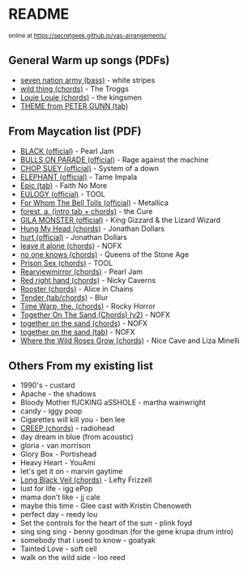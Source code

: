 # README

<small>online at <https://secretgeek.github.io/vas-arrangements/></small>


## General Warm up songs (PDFs)

- [seven nation army (bass)](.\seven_nation_army_bass.pdf) - white stripes
- [wild thing (chords)](.\wild_thing_chords.pdf) - The Troggs
- [Louie Louie (chords)](./01_Louie_Louie.pdf) - the kingsmen
- [THEME from PETER GUNN (tab)](02_THEME_from_PETER_GUNN.pdf)

## From Maycation list (PDF)

- [BLACK (official)](.\BLACK_OFFICIAL_by_Pearl_Jam.pdf) - Pearl Jam
- [BULLS ON PARADE (official)](.\BULLS_ON_PARADE_OFFICIAL_by_Rage_Against_the_Machine_@_Ultimate-Guitar.Com.pdf) - Rage against the machine
- [CHOP SUEY (official)](.\CHOP_SUEY_OFFICIAL_by_System_Of_A_Down_@_Ultimate-Guitar.Com.pdf) - System of a down
- [ELEPHANT (official)](.\ELEPHANT_OFFICIAL_by_Tame_Impala_@_Ultimate-Guitar.Com.pdf) - Tame Impala
- [Epic (tab)](.\epic_tab.pdf) - Faith No More
- [EULOGY (official)](.\EULOGY_OFFICIAL_by_Tool_@_Ultimate-Guitar.Com.pdf) - TOOL
- [For Whom The Bell Tolls (official)](.\For_Whom_The_Bell_Tolls_Official_by_Metallicatabs_@_Ultimate_Guitar_Archive.pdf) - Metallica
- [forest, a. (intro tab + chords)](.\a_forest_chords.pdf) - the Cure
- [GILA MONSTER (official)](.\GILA_MONSTER_OFFICIAL_by_King_Gizzard_&_The_Lizard_Wizard_@_Ultimate-Guitar.Com.pdf) - King Gizzard & the Lizard Wizard
- [Hung My Head (chords)](.\00_Hung_My_Head.pdf) - Jonathan Dollars
- [hurt (official)](.\hurt_official.pdf) - Jonathan Dollars
- [leave it alone (chords)](.\leave_it_alone_chords.pdf) - NOFX
- [no one knows (chords)](.\no_one_knows_chords.pdf) - Queens of the Stone Age
- [Prison Sex (chords)](.\prison_sex_chords.pdf) - TOOL
- [Rearviewmirror (chords)](.\rearviewmirror_chords.pdf) - Pearl Jam
- [Red right hand (chords)](.\red_right_hand_chords.pdf) - Nicky Caverns
- [Rooster (chords)](.\rooster_chords.pdf) - Alice in Chains
- [Tender (tab/chords)](.\03_Tender_Blur.pdf) - Blur
- [Time Warp, the. (chords)](.\the_rocky_horror_picture_show_the_time_warp_chords.pdf) - Rocky Horror
- [Together On The Sand (Chords) (v2)](.\Together_On_The_Sand_Chords_(ver_2)_by_NOFXtabs_@_Ultimate_Guitar_Archive.pdf) - NOFX
- [together on the sand (chords)](.\together_on_the_sand_chords.pdf) - NOFX
- [together on the sand (tab)](.\together_on_the_sand_tab.pdf) - NOFX
- [Where the Wild Roses Grow (chords)](.\where_the_wild_roses_grow_chords.pdf) - Nice Cave and Liza Minelli

## Others From my existing list

- 1990's - custard
- Apache - the shadows
- Bloody Mother fUCKING aSSHOLE - martha wainwright
- candy - iggy poop
- Cigarettes will kill you - ben lee
- [CREEP (chords)](.\creep_chords.pdf) - radiohead
- day dream in blue (from acoustic)
- gloria - van morrison
- Glory Box - Portishead
- Heavy Heart - YouAmi
- let's get it on - marvin gaytime
- [Long Black Veil (chords)](.\long_black_veil__lefty_frizzell_chords.pdf) - Lefty Frizzell
- lust for life - igg ePop
- mama don't like - jj cale
- maybe this time - Glee cast with Kristin Chenoweth
- perfect day - reedy lou
- Set the controls for the heart of the sun - plink foyd
- sing sing sing - benny goodman (for the gene krupa drum intro)
- somebody that i used to know - goatyak
- Tainted Love - soft cell
- walk on the wild side - loo reed
